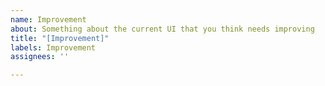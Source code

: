 ```yaml
---
name: Improvement
about: Something about the current UI that you think needs improving
title: "[Improvement]"
labels: Improvement
assignees: ''

---
```

